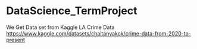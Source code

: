 # DataScience_TermProject

We Get Data set from Kaggle LA Crime Data
https://www.kaggle.com/datasets/chaitanyakck/crime-data-from-2020-to-present

